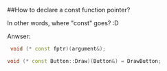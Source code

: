 ##How to declare a const function pointer?


In other words, where "const" goes? :D

Anwser:

```cpp
 void (* const fptr)(argument&);

void (* const Button::Draw)(Button&) = DrawButton;
```
